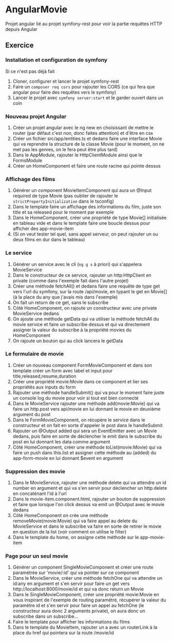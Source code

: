 # AngularMovie

Projet angular lié au projet symfony-rest pour voir la partie requêtes HTTP depuis Angular



## Exercice

### Installation et configuration de symfony
Si ce n'est pas déjà fait
1. Cloner, configurer et lancer le projet symfony-rest
2. Faire un `composer req cors` pour rajouter les CORS (ce qui fera que angular pour faire des requêtes vers le symfony)
3. Lancer le projet avec `symfony server:start` et le garder ouvert dans un coin

### Nouveau projet Angular
1. Créer un projet angular avec le ng new en choisissant de mettre le router (par défaut c'est non, donc faites attention) et d'être en css
2. Créer un fichier src/app/entities.ts et dedans faire une interface Movie qui va reprendre la structure de la classe Movie (pour le moment, on ne met pas les genres, on le fera peut être plus tard)
3. Dans le AppModule, rajouter le HttpClientModule ainsi que le FormsModule
4. Créer un HomeComponent et faire une route racine qui pointe dessus

### Affichage des films
1. Générer un component MovieItemComponent qui aura un @Input required de type Movie (pas oublier de rajouter le `strictPropertyInitialization` dans le tsconfig) 
2. Dans le template faire un affichage des informations du film, juste son title et sa released pour le moment par exemple
3. Dans le HomeComponent, créer une propriété de type Movie[] initialisée en tableau vide et dans le template faire une boucle dessus pour afficher des app-movie-item
4. (Si on veut tester tel quel, sans appel serveur, on peut rajouter un ou deux films en dur dans le tableau)

### Le service
1. Générer un service avec le cli (`ng g s` à priori) qui s'appelera MovieService
2. Dans le constructeur de ce service, rajouter un http:HttpClient en private (comme dans l'exemple fait dans l'autre projet)
3. Créer une méthode fetchAll() et dedans faire une requête de type get vers l'url du symfony, sur la route /api/movie, en typant le get en Movie[] (à la place du any que j'avais mis dans l'exemple)
4. On fait un return de ce get, sans le subscribe
5. Côté HomeComponent, on rajoute un constructeur avec une private MovieService dedans
6. On ajoute une méthode getData qui va utiliser la méthode fetchAll du movie service et faire un subscribe dessus et qui va directement assigner la valeur du subscribe à la propriété movies du HomeComponent
7. On rajoute un bouton qui au click lancera le getData


### Le formulaire de movie
1. Créer un nouveau component FormMovieComponent et dans son template créer un form avec label et input pour title,released,resume,duration
2. Créer une propriété movie:Movie dans ce component et lier ses propriétés aux inputs du form
3. Rajouter une méthode handleSubmit() qui va pour le moment faire juste un console log du movie pour voir si tout est bien connecté
4. Dans le MovieService rajouter une méthode add(movie:Movie) qui va faire un http.post vers api/movie en lui donnant le movie en deuxième argument du post
5. Dans le FormMovieComponent, on récupère le service dans le constructeur et on fait en sorte d'appeler le post dans le handleSubmit
6. Rajouter un @Output added qui sera un EventEmitter avec un Movie dedans, puis faire en sorte de déclencher le emit dans le subscribe du post en lui donnant les data comme argument
7. Côté HomeComponent, créer une méthode toList(movie:Movie) qui va faire un push dans this.list et assigner cette méthode au (added) du app-form-movie en lui donnant $event en argument


### Suppression des movie
1. Dans le MovieService, rajouter une méthode delete qui va attendre un id number en argument et qui va s'en servir pour déclencher un http.delete en concaténant l'id à l'url
2. Dans le movie-item.component.html, rajouter un bouton de suppression et faire que lorsque l'on click dessus va emit un @Output avec le movie dedans
3. Côté HomeComponent on crée une méthode removeMovie(movie:Movie) qui va faire appel au delete du MovieService et dans le subscribe va faire en sorte de retirer le movie en question de la list (voir comment on utilise le filter)
4. Dans le template du home, on assigne cette méthode sur le app-movie-item


### Page pour un seul movie
1. Générer un component SingleMovieComponent et créer une route paramétrée sur 'movie/:id' qui va pointer sur ce component
2. Dans le MovieService, créer une méthode fetchOne qui va attendre un id:any en argument et s'en servir pour faire un get  vers http://localhost:8000/movie/id et qui va donc return un Movie
3. Dans le SingleMovieComponent, créer une propriété movie:Movie en vous inspirant de l'exemple de routing paramétré, récupérer la valeur du paramètre id et s'en servir pour faire un appel au fetchOne (le constructeur aura donc 2 arguments private), on aura donc un subscribe dans un subscribe...
4. Faire le template pour afficher les informations du films
5. Dans le template du MovieItem, rajouter un a avec un routerLink à la place du href qui pointera sur la route /movie/id